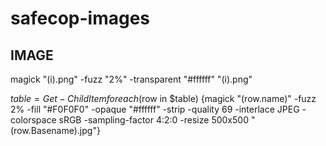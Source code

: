 # safecop-images

## IMAGE
magick "$($i).png" -fuzz "2%" -transparent "#ffffff" "$($i).png"

$table=Get-ChildItem
foreach($row in $table) {magick "$($row.name)" -fuzz 2% -fill "#F0F0F0" -opaque "#ffffff" -strip -quality 69 -interlace JPEG -colorspace sRGB -sampling-factor 4:2:0 -resize 500x500 "$($row.Basename).jpg"}